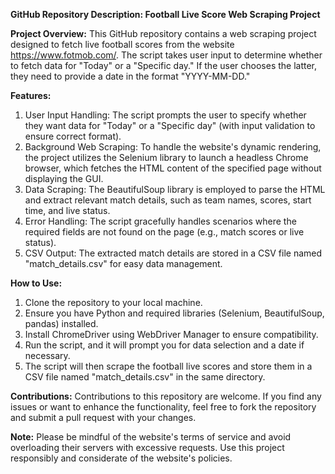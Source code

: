 **GitHub Repository Description: Football Live Score Web Scraping Project**

**Project Overview:**
This GitHub repository contains a web scraping project designed to fetch live football scores from the website https://www.fotmob.com/. The script takes user input to determine whether to fetch data for "Today" or a "Specific day." If the user chooses the latter, they need to provide a date in the format "YYYY-MM-DD."

**Features:**
1. User Input Handling: The script prompts the user to specify whether they want data for "Today" or a "Specific day" (with input validation to ensure correct format).
2. Background Web Scraping: To handle the website's dynamic rendering, the project utilizes the Selenium library to launch a headless Chrome browser, which fetches the HTML content of the specified page without displaying the GUI.
3. Data Scraping: The BeautifulSoup library is employed to parse the HTML and extract relevant match details, such as team names, scores, start time, and live status.
4. Error Handling: The script gracefully handles scenarios where the required fields are not found on the page (e.g., match scores or live status).
5. CSV Output: The extracted match details are stored in a CSV file named "match_details.csv" for easy data management.

**How to Use:**
1. Clone the repository to your local machine.
2. Ensure you have Python and required libraries (Selenium, BeautifulSoup, pandas) installed.
3. Install ChromeDriver using WebDriver Manager to ensure compatibility.
4. Run the script, and it will prompt you for data selection and a date if necessary.
5. The script will then scrape the football live scores and store them in a CSV file named "match_details.csv" in the same directory.

**Contributions:**
Contributions to this repository are welcome. If you find any issues or want to enhance the functionality, feel free to fork the repository and submit a pull request with your changes.

**Note:**
Please be mindful of the website's terms of service and avoid overloading their servers with excessive requests. Use this project responsibly and considerate of the website's policies.
